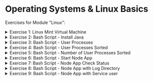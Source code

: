 # Operating Systems & Linux Basics

Exercises for Module "Linux":

<details>
<summary>Exercise 1: Linux Mint Virtual Machine </summary>
 <br />
Create a Linux Mint Virtual Machine on your computer. Check the distribution, which package manager it uses (yum, apt, apt-get). Which CLI editor is configured (Nano, Vi, Vim). What software center/software manager it uses. Which shell is configured for your user.

 </details>


<details>
<summary>Exercise 2: Bash Script - Install Java </summary>
 <br />

Write a bash script using Vim editor that installs the latest java version and checks whether java was installed successfully by executing a java -version command. Checks if it was successful and prints a success message, if not prints a failure message.

Execute script with sudo!
  
  
  **script:**
```sh
#!/bin/bash

apt update
apt install -y default-jre

java_version=$(java -version > /dev/null 2>&1 >| grep "java version\|openjdk version" | awk '{print substr($3,2,2)}')

if [ "$java_version" == "" ]
then
    echo Installing Java has failed. No java version found	
elif [ "$java_version" == "1." ]
then
    echo An old version of Java installation found
elif [ "$java_version" -ge 11 ]
then
    echo Java version 11 or greater installed successfully
fi
```
</details>

<details>
<summary>Exercise 3: Bash Script - User Processes </summary>
 <br />
 Write a bash script using Vim editor that checks all the processes running for the current user (USER env var) and prints out the processes in console. Hint: use ps aux command and grep for the user.
 
   **script:**
```sh
 #!/bin/bash

user=$(whoami)

echo "Displaying processes running for the user: $user"

ps aux | grep "$user"
 
 ```
 
 </details>

<details>
<summary>Exercise 4: Bash Script - User Processes Sorted </summary>
 <br />
 Extend the previous script to ask for a user input for sorting the processes output either by memory or CPU consumption, and print the sorted list.

    **script:**
```sh
 #!/bin/bash

user=$(whoami)

read -p "Do you want to sort the running processes by CPU or Memory?" sort_by
echo "Displaying processes running for the user: $user, sorted by $sort_by"

if [ $sort_by == "memory" ]
then
 ps aux --sort -rss | grep "$user"
elif [ $sort_by == "cpu" ]
then 
 ps aux --sort -pcpu | grep "$user"
else
	echo "Wrong input provided."
fi
 ```
 </details>

<details>
<summary>Exercise 5: Bash Script - Number of User Processes Sorted</summary>
 <br />
 Extend the previous script to ask additionally for user input about how many processes to print. Hint: use head program to limit the number of outputs.
Context: We have a ready NodeJS application that needs to run on a server. The app is already configured to read in environment variables.
 
    **script:**
```sh
 #!/bin/bash

user=$(whoami)

read -p "Do you want to sort the running processes by CPU or Memory?" sort_by
read -p "How many lines do you wish to present?" lines
echo "Displaying processes running for the user: $user, sorted by $sort_by"

if [ $sort_by == "memory" ]
then
 ps aux --sort -rss | grep "$user" | head -$lines
elif [ $sort_by == "cpu" ]
then 
 ps aux --sort -pcpu | grep "$user" | head -$lines
else
	echo "Wrong input provided."
fi
 ```
 </details>

<details>
<summary>Exercise 6: Bash Script - Start Node App </summary>
 <br />
Write a bash script with following logic:
Install NodeJS and NPM and print out which versions were installed
Download an artifact file from the URL: https://node-envvars-artifact.s3.eu-west-2.amazonaws.com/bootcamp-node-envvars-project-1.0.0.tgz 43. Hint: use curl or wget
Unzip the downloaded file
Set the following needed environment variables: APP_ENV=dev, DB_USER=myuser, DB_PWD=mysecret
Change into the unzipped package directory
Run the NodeJS application by executing the following commands: npm install and node server.js
Notes:
Make sure to run the application in background so that it doesn’t block the terminal session where you execute the shell script
If any of the variables is not set, the node app will print error message that env vars is not set and exit
It will give you a warning about LOG_DIR variable not set. You can ignore it for now.
 
 </details>

<details>
<summary>Exercise 7: Bash Script - Node App Check Status </summary>
 <br />
 Extend the script to check after running the application that the application has successfully started and prints out the application’s running process and the port where it’s listening.
 
  </details>

 <details>
<summary>Exercise 8: Bash Script - Node App with Log Directory</summary>
 <br />
Extend the script to accept a parameter input log_directory: a directory where application will write logs.
The script will check whether the parameter value is a directory name that doesn’t exist and will create the directory, if it does exist, it sets the env var LOG_DIR to the directory’s absolute path before running the application, so the application can read the LOG_DIR environment variable and write its logs there.
Note:
Check the app.log file in the provided LOG_DIR directory.
This is what the output of running the application must look like: node-app-output.png 32
  </details>

  <details>
<summary>Exercise 9: Bash Script - Node App with Service user</summary>
 <br />
   You’ve been running the application with your user. But we need to adjust that and create own service user: myapp for the application to run. So extend the script to create the user and then run the application with the service user.
 </details>
   
